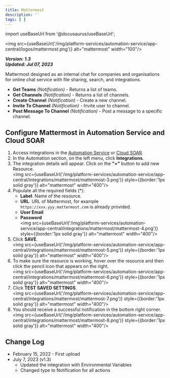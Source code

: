 ```yaml
---
title: Mattermost
description: ''
tags: [ ]
---
```

import useBaseUrl from '@docusaurus/useBaseUrl';

<img src={useBaseUrl('/img/platform-services/automation-service/app-central/logos/mattermost.png')} alt="mattermost" width="100"/>

***Version: 1.3  
Updated: Jul 07, 2023***

Mattermost designed as an internal chat for companies and organisations for online chat service with file sharing,
search, and integrations.

* **Get Teams** *(Notification)* - Returns a list of teams.
* **Get Channels** *(Notification)* - Returns a list of channels.
* **Create Channel** *(Notification)* - Create a new channel.
* **Invite To Channel** *(Notification)* - Invite user to channel.
* **Post Message To Channel** *(Notification)* - Post a message to a specific channel.

## Configure Mattermost in Automation Service and Cloud SOAR

1. Access integrations in the [Automation Service](/docs/platform-services/automation-service/automation-service-integrations/#view-integrations) or [Cloud SOAR](/docs/cloud-soar/automation).
1. In the Automation section, on the left menu, click **Integrations**. 
1. The integration details will appear. Click on the **"+"** button to add new Resource.<br/><img src={useBaseUrl('/img/platform-services/automation-service/app-central/integrations/mattermost/mattermost-3.png')} style={{border:'1px solid gray'}} alt="mattermost" width="400"/>
1. Populate all the required fields (\*):
   * **Label**. Name of the resource.
   * **URL**. URL of Mattermost, for example `https://xxx.yyy.mattermost.com` is already provided.
   * **User Email**
   * **Password**<br/><img src={useBaseUrl('/img/platform-services/automation-service/app-central/integrations/mattermost/mattermost-4.png')} style={{border:'1px solid gray'}} alt="mattermost" width="400"/>
1. Click **SAVE**.<br/><img src={useBaseUrl('/img/platform-services/automation-service/app-central/integrations/mattermost/mattermost-5.png')} style={{border:'1px solid gray'}} alt="mattermost" width="400"/>
1. To make sure the resource is working, hover over the resource and then click the pencil icon that appears on the right.<br/><img src={useBaseUrl('/img/platform-services/automation-service/app-central/integrations/mattermost/mattermost-6.png')} style={{border:'1px solid gray'}} alt="mattermost" width="400"/>
1. Click **TEST SAVED SETTINGS**.<br/><img src={useBaseUrl('/img/platform-services/automation-service/app-central/integrations/mattermost/mattermost-7.png')} style={{border:'1px solid gray'}} alt="mattermost" width="400"/>
1. You should receive a successful notification in the bottom right corner.<br/><img src={useBaseUrl('/img/platform-services/automation-service/app-central/integrations/mattermost/mattermost-8.png')} style={{border:'1px solid gray'}} alt="mattermost" width="400"/>
## Change Log

* February 15, 2022 - First upload
* July 7, 2023 (v1.3)
    + Updated the integration with Environmental Variables
    + Changed type to Notification for all actions
